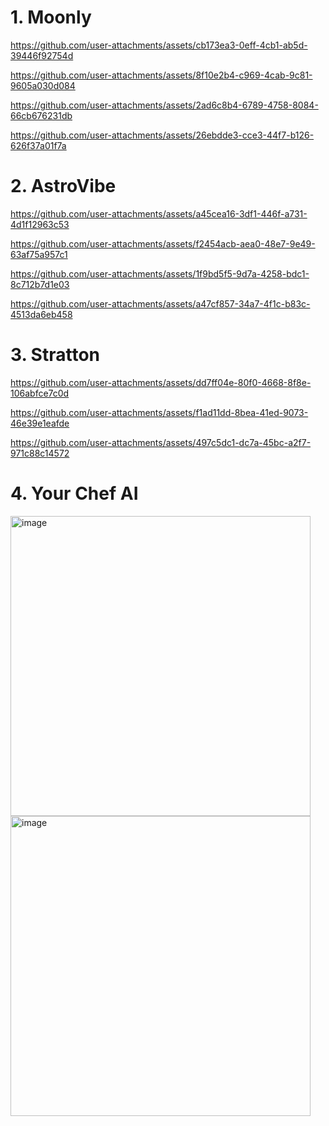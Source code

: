 # 1. Moonly

https://github.com/user-attachments/assets/cb173ea3-0eff-4cb1-ab5d-39446f92754d

https://github.com/user-attachments/assets/8f10e2b4-c969-4cab-9c81-9605a030d084

https://github.com/user-attachments/assets/2ad6c8b4-6789-4758-8084-66cb676231db

https://github.com/user-attachments/assets/26ebdde3-cce3-44f7-b126-626f37a01f7a


# 2. AstroVibe

https://github.com/user-attachments/assets/a45cea16-3df1-446f-a731-4d1f12963c53

https://github.com/user-attachments/assets/f2454acb-aea0-48e7-9e49-63af75a957c1

https://github.com/user-attachments/assets/1f9bd5f5-9d7a-4258-bdc1-8c712b7d1e03

https://github.com/user-attachments/assets/a47cf857-34a7-4f1c-b83c-4513da6eb458


# 3. Stratton

https://github.com/user-attachments/assets/dd7ff04e-80f0-4668-8f8e-106abfce7c0d

https://github.com/user-attachments/assets/f1ad11dd-8bea-41ed-9073-46e39e1eafde

https://github.com/user-attachments/assets/497c5dc1-dc7a-45bc-a2f7-971c88c14572


# 4. Your Chef AI
<img width="480" alt="image" src="https://github.com/user-attachments/assets/570bbd74-d9b2-4f78-8e9e-9cc327a8924c" />
<img width="480" alt="image" src="https://github.com/user-attachments/assets/83dbe0ba-c7f1-4039-aeaa-7c3c973105a7" />








